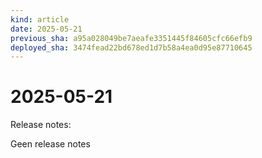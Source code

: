 ```yaml
---
kind: article
date: 2025-05-21
previous_sha: a95a028049be7aeafe3351445f84605cfc66efb9
deployed_sha: 3474fead22bd678ed1d7b58a4ea0d95e87710645
---
```


# 2025-05-21

Release notes:

Geen release notes
